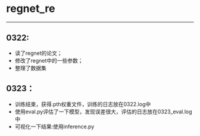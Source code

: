 # regnet_re  
----------------------------------  
## 0322:  
- 读了regnet的论文；  
- 修改了regnet中的一些参数；  
- 整理了数据集  
## 0323：  
- 训练结束，获得.pth权重文件，训练的日志放在0322.log中  
- 使用eval.py评估了一下模型，发现误差很大，评估的日志放在0323_eval.log中  
- 可视化一下结果:使用inference.py  
